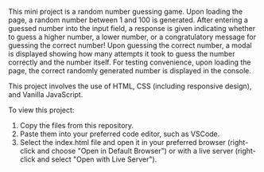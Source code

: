 This mini project is a random number guessing game. Upon loading the page, a random number between 1 and 100 is generated. After entering a guessed number into the input field, a response is given indicating whether to guess a higher number, a lower number, or a congratulatory message for guessing the correct number! Upon guessing the correct number, a modal is displayed showing how many attempts it took to guess the number correctly and the number itself. For testing convenience, upon loading the page, the correct randomly generated number is displayed in the console.

This project involves the use of HTML, CSS (including responsive design), and Vanilla JavaScript.

To view this project:

1. Copy the files from this repository.
2. Paste them into your preferred code editor, such as VSCode.
3. Select the index.html file and open it in your preferred browser (right-click and choose "Open in Default Browser") or with a live server (right-click and select "Open with Live Server").